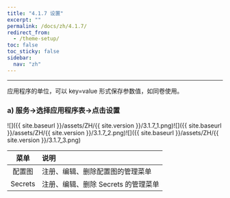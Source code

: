 ```yaml
---
title: "4.1.7 设置"
excerpt: ""
permalink: /docs/zh/4.1.7/
redirect_from:
  - /theme-setup/
toc: false
toc_sticky: false
sidebar:
  nav: "zh"
---
```


---
应用程序的单位，可以 key=value 形式保存参数值，如同卷使用。

### a\) 服务→选择应用程序表→点击设置
![]({{ site.baseurl }}/assets/ZH/{{ site.version }}/3.1.7_1.png)![]({{ site.baseurl }}/assets/ZH/{{ site.version }}/3.1.7_2.png)![]({{ site.baseurl }}/assets/ZH/{{ site.version }}/3.1.7_3.png)

| **菜单** | **说明** |
| :---: | :--- |
| 配置图 | 注册、编辑、删除配置图的管理菜单 |
| Secrets | 注册、编辑、删除 Secrets 的管理菜单 |
